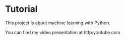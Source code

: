 # Tutorial


This project is about machine learning with Python.

You can find my video presentation at http:youtube.com
